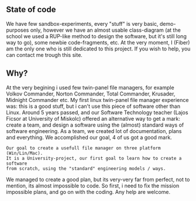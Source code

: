 ## State of code ##
We have few sandbox-experiments, every "stuff" is very basic, demo-purposes only, however we have an almost usable class-diagram (at the school we used a RUP-like method to design the software, but it's still long way to go), some newbie code-fragments, etc.
At the very moment, I (Fiber) am the only one who is still dedicated to this project.
If you wish to help, you can contact me trough this site.

## Why? ##
At the very begining i used few twin-panel file managers, for example Volkov Commander, Norton Commander, Total Commander, Krusader, Midnight Commander etc.
My first linux twin-panel file manager experience was: this is a good stuff, but i can't use this piece of software other than Linux.
Around 5 years passed, and our Software Technology teacher (Lajos Ficsor at University of Miskolc) offered an alternative way to get a mark: create a team, and design a software using the (almost) standard ways of software engineering. As a team, we created lot of documentation, plans and everything. We accomplished our goal, 4 of us got a good mark.
```
Our goal to create a usefull file manager on three platform (Win/Lin/Mac).
It is a University-project, our first goal to learn how to create a software 
from scratch, using the "standard" engineering models / ways. 
```

We managed to create a good plan, but its very-very far from perfect, not to mention, its almost impossible to code.
So first, i need to fix the mission impossible plans, and go on with the coding. Any help are welcome.
